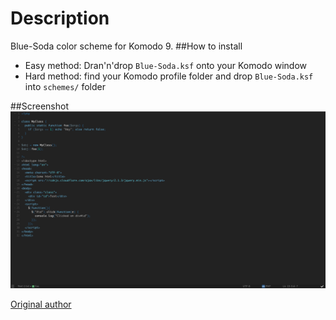 Description
=====================
Blue-Soda color scheme for Komodo 9.
##How to install
* Easy method: Dran'n'drop `Blue-Soda.ksf` onto your Komodo window
* Hard method: find your Komodo profile folder and drop `Blue-Soda.ksf` into `schemes/` folder

##Screenshot
![Screen](screen.png)

[Original author](https://bitbucket.org/DanielSiepmann/color-scheme-nice-blue-soda)